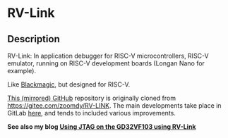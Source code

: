 # RV-Link

## Description

RV-Link: In application debugger for RISC-V microcontrollers, RISC-V emulator, running on RISC-V development boards (Longan Nano for example). 

Like [Blackmagic](https://github.com/blacksphere/blackmagic), but designed for RISC-V.

[This (mirrored) GitHub](https://github.com/michahoiting/rv-link) repository is originally cloned from https://gitee.com/zoomdy/RV-LINK.
The main developments take place in GitLab [here](https://gitlab.melroy.org/micha/rv-link), and tends to included various improvements.

**See also my blog [Using JTAG on the GD32VF103 using RV-Link](https://gitlab.melroy.org/micha/blogs/-/blob/master/Using-JTAG-on-the-GD32VF103-using-RV-Link/Using-JTAG-on-the-GD32VF103-using-RV-Link.md)**
